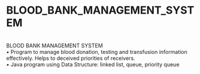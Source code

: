 # BLOOD_BANK_MANAGEMENT_SYSTEM
<br>
BLOOD BANK MANAGEMENT SYSTEM <br>
• Program to manage blood donation, testing and transfusion information effectively. Helps to deceived priorities of receivers. <br>
• Java program using Data Structure: linked list, queue, priority queue <br>
